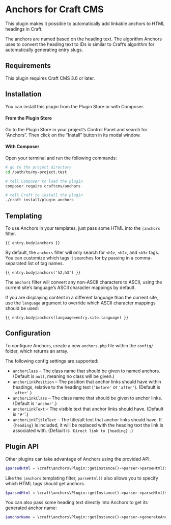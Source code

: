 # Anchors for Craft CMS

This plugin makes it possible to automatically add linkable anchors to HTML headings in Craft.

The anchors are named based on the heading text. The algorithm Anchors uses to convert the heading text to IDs is similar to Craft’s algorithm for automatically generating entry slugs.

## Requirements

This plugin requires Craft CMS 3.6 or later.

## Installation

You can install this plugin from the Plugin Store or with Composer.

#### From the Plugin Store

Go to the Plugin Store in your project’s Control Panel and search for “Anchors”. Then click on the “Install” button in its modal window.

#### With Composer

Open your terminal and run the following commands:

```bash
# go to the project directory
cd /path/to/my-project.test

# tell Composer to load the plugin
composer require craftcms/anchors

# tell Craft to install the plugin
./craft install/plugin anchors
```

## Templating

To use Anchors in your templates, just pass some HTML into the `|anchors` filter.

```twig
{{ entry.body|anchors }}
```

By default, the `anchors` filter will only search for `<h1>`, `<h2>`, and `<h3>` tags. You can customize which tags it searches for by passing in a comma-separated list of tag names.

```twig
{{ entry.body|anchors('h2,h3') }}
```

The `anchors` filter will convert any non-ASCII characters to ASCII, using the current site’s language’s ASCII character mappings by default.

If you are displaying content in a different language than the current site, use the `language` argument to override which ASCII character mappings should be used:

```twig
{{ entry.body|anchors(language=entry.site.language) }}
```

## Configuration

To configure Anchors, create a new `anchors.php` file within the `config/` folder, which returns an array.

The following config settings are supported:

- `anchorClass` – The class name that should be given to named anchors. (Default is `null`, meaning no class will be given.)
- `anchorLinkPosition` – The position that anchor links should have within headings, relative to the heading text (`'before'` or `'after'`). (Default is `'after'`.)
- `anchorLinkClass` – The class name that should be given to anchor links. (Default is `'anchor'`.)
- `anchorLinkText` – The visible text that anchor links should have. (Default is `'#'`'.)
- `anchorLinkTitleText` – The title/alt text that anchor links should have. If `{heading}` is included, it will be replaced with the heading text the link is associated with. (Default is `'Direct link to {heading}'`.)

## Plugin API

Other plugins can take advantage of Anchors using the provided API.

```php
$parsedHtml = \craft\anchors\Plugin::getInstance()->parser->parseHtml($html);
```

Like the `|anchors` templating filter, `parseHtml()` also allows you to specify which HTML tags should get anchors.

```php
$parsedHtml = \craft\anchors\Plugin::getInstance()->parser->parseHtml($html, 'h2,h3');
```

You can also pass some heading text directly into Anchors to get its generated anchor name:

```php
$anchorName = \craft\anchors\Plugin::getInstance()->parser->generateAnchorName($headingText);
```
